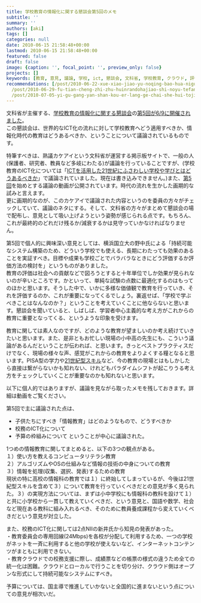 ```yaml
---
title: 学校教育の情報化に関する懇談会第5回のメモ
subtitle: ''
summary: ''
authors: [aki]
tags: []
categories: null
date: 2010-06-15 21:58:48+00:00
lastmod: 2010-06-15 21:58:48+00:00
featured: false
draft: false
image: {caption: '', focal_point: '', preview_only: false}
projects: []
keywords: [教育, 意見, 議論, 学校, ict, 懇談会, 文科省, 学校教育, クラウド, 評価]
recommendations: [/post/2010-06-22-xue-xiao-jiao-yu-noqing-bao-hua-niguan-suruken-tan-hui-di-6hui-nomemo-number-johokon/,
  /post/2010-06-29-fu-tian-cheng-zhi-zhu-huinrandohajiao-shi-noyu-tefang-gasugoi-du-liao/,
  /post/2010-07-05-yi-gu-gang-yan-shan-kou-er-lang-ge-chai-she-hui-tojiao-yu-gai-ge-du-liao/]
---
```

文科省が主催する、[学校教育の情報化に関する懇談会](http://www.mext.go.jp/a_menu/shotou/zyouhou/1292783.htm)の[第5回が6/9に開催されました](http://www.mext.go.jp/b_menu/houdou/22/05/1294349.htm)。  
この懇談会は、世界的なICT化の流れに対して学校教育へどう適用すべきか、情報化時代の教育はどうあるべきか、ということについて議論されているものです。

特筆すべきは、熟議カケアイという文科省が運営する掲示板サイトで、一般の人(保護者、研究者、教員など多岐にわたる)が議論を行っていることですが、(学校教育のICT化については「[ICTを活用した21世紀にふさわしい学校や学びとはどうあるべきか](http://jukugi.mext.go.jp/jukugi?jukugi_id=8)」で議論されていました。現在は書き込みできません。)また、[第5回](http://jukugi.mext.go.jp/library_view?library_id=172)を始めとする議論の動画が公開されています。時代の流れを生かした画期的な試みと言えます。  
更に画期的なのが、このカケアイで議論された内容というのを委員の方々がチェックしていて、議論のネタにする。そして、文科省の方々がまとめて懇談会の場で配布し、意見として吸い上げようという姿勢が感じられる点です。もちろん、これが最終的のどれだけ残るか/減衰するかは見守っていかなければなりません。

第5回で個人的に興味深い意見としては、横浜国立大の野中氏による「持続可能なシステム構築のため、どういう学校でも使える、長期にわたっても効果のあることを実証すべき。目標や成果も学校ごとでバラバラなときにどう評価するか評価方法の検討を」というものがありました。  
教育の評価は社会への貢献などで図ろうとすると十年単位でしか効果が見られないのが辛いところです。かといって、単純な試験の点数に最適化するのはもってのほかと思います。そうした中で、いかに多様な価値観で教育を行っていき、それを評価するのか、これが重要になってくるでしょう。裏返せば、「学校で学ぶべきことはなんなのか？」ということを考えていくことに他ならないと思います。懇談会を聞いていると、しばしば、学習者中心主義的な考え方がこれからの教育に重要となってくる、というような印象を受けます。

教育に関しては素人なのですが、どのような教育が望ましいのか考え続けていきたいと思います。また、是非ともお忙しい現場の小中高の先生にも、こういう議論があるんだということが伝われば、と思います。きっとベストプラクティスだけでなく、現場の様々な声、感覚がこれからの教育をよりよくする糧となると思います。PISA型の学力や[21世紀型スキル](http://www.kknews.co.jp/maruti/news/2010/0508_2a.html)など、今の教育の現場とはもしかしたら直接は繋がらないかも知れない、けれどもパラダイムシフトが起こりうる考え方をチェックしていくことが重要なのかも知れないと思います。

以下に個人的ではありますが、議論を見ながら取ったメモを残しておきます。詳細は動画をご覧ください。

第5回で主に議論された点は、

- 子供たちにすべき「情報教育」はどのようなもので、どうすべきか
- 校務のICT化について
- 予算の枠組みについて
ということが中心に議論された。

1つめの情報教育に関してまとめると、以下の3つの観点がある。  
１）使い方を教えるコンピュータリテラシ教育  
２）アルゴリズムやOSの仕組みなど情報の技術の中身についての教育  
３）情報を処理(収集、選択、発表)するための教育  
現状の特に高校の情報科の教育では１）に終始してしまっているが、今後は21世  
紀型スキルを含めて３）について教育を行っていくべきだとの意見が多く見られ  
た。３）の実現方法については、まずは小中学校にも情報科の教科を設けて１）  
と共に小学校から一貫して教えていくべきだ、という意見と、国語や数学、社会  
など現在ある教科に組み入れるべき、そのために教員養成課程から変えていくべ  
きだという意見が対立した。

また、校務のICT化に関しては2点NIIの新井氏から知見の発表があった。  
・教育委員会の専用回線(24Mbps)を各校が分配して利用するため、一つの学校がネットを一斉に利用すると他の学校が使えないなど、インターネットコンテンツがまともに利用できない。  
・教育クラウドでの校務支援に際し、成績票などの帳票の様式の違うため全ての統一化は困難。クラウドとローカルで行うことを切り分け、クラウド側はオープンな形式にして持続可能なシステムにすべき。

予算については、国主導で推進していかないと全国的に進まないという点についての意見が相次いだ。


